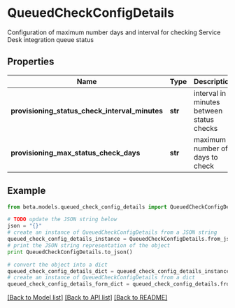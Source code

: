 # QueuedCheckConfigDetails

Configuration of maximum number days and interval for checking Service Desk integration queue status

## Properties
Name | Type | Description | Notes
------------ | ------------- | ------------- | -------------
**provisioning_status_check_interval_minutes** | **str** | interval in minutes between status checks | 
**provisioning_max_status_check_days** | **str** | maximum number of days to check | 

## Example

```python
from beta.models.queued_check_config_details import QueuedCheckConfigDetails

# TODO update the JSON string below
json = "{}"
# create an instance of QueuedCheckConfigDetails from a JSON string
queued_check_config_details_instance = QueuedCheckConfigDetails.from_json(json)
# print the JSON string representation of the object
print QueuedCheckConfigDetails.to_json()

# convert the object into a dict
queued_check_config_details_dict = queued_check_config_details_instance.to_dict()
# create an instance of QueuedCheckConfigDetails from a dict
queued_check_config_details_form_dict = queued_check_config_details.from_dict(queued_check_config_details_dict)
```
[[Back to Model list]](../README.md#documentation-for-models) [[Back to API list]](../README.md#documentation-for-api-endpoints) [[Back to README]](../README.md)


